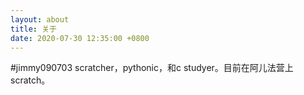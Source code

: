 ```yaml
---
layout: about
title: 关于
date: 2020-07-30 12:35:00 +0800
---
```

#jimmy090703
scratcher，pythonic，和c studyer。目前在阿儿法营上scratch。

